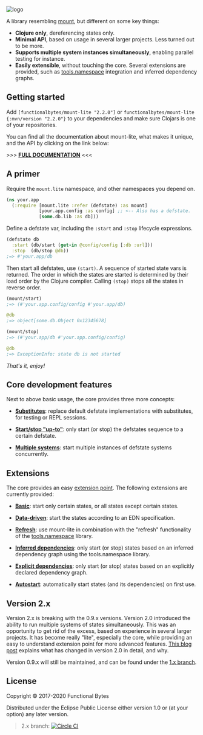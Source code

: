 ![logo](doc/logo.png)

A library resembling [mount](https://github.com/tolitius/mount), but different on some key things:

* **Clojure only**, dereferencing states only.
* **Minimal API**, based on usage in several larger projects. Less turned out to be more.
* **Supports multiple system instances simultaneously**, enabling parallel testing for instance.
* **Easily extensible**, without touching the core. Several extensions are provided, such as [tools.namespace](https://github.com/clojure/tools.namespace#reloading-code-usage) integration and inferred dependency graphs.

## Getting started

Add `[functionalbytes/mount-lite "2.2.0"]` or `functionalbytes/mount-lite {:mvn/version "2.2.0"}` to your dependencies and make sure Clojars is one of your repositories.

You can find all the documentation about mount-lite, what makes it unique, and the API by clicking on the link below:

&gt;>> [**FULL DOCUMENTATION**](https://cljdoc.org/d/functionalbytes/mount-lite/) <<<

## A primer

Require the `mount.lite` namespace, and other namespaces you depend on.

```clj
(ns your.app
  (:require [mount.lite :refer (defstate) :as mount]
            [your.app.config :as config] ;; <-- Also has a defstate.
            [some.db.lib :as db]))
```

Define a defstate var, including the `:start` and `:stop` lifecycle expressions.

```clj
(defstate db
  :start (db/start (get-in @config/config [:db :url]))
  :stop  (db/stop @db))
;=> #'your.app/db
```

Then start all defstates, use `(start)`.
A sequence of started state vars is returned.
The order in which the states are started is determined by their load order by the Clojure compiler.
Calling `(stop)` stops all the states in reverse order.

```clj
(mount/start)
;=> (#'your.app.config/config #'your.app/db)

@db
;=> object[some.db.Object 0x12345678]

(mount/stop)
;=> (#'your.app/db #'your.app.config/config)

@db
;=> ExceptionInfo: state db is not started
```

*That's it, enjoy!*

## Core development features

Next to above basic usage, the core provides three more concepts:

- **[Substitutes](https://cljdoc.org/d/functionalbytes/mount-lite/CURRENT/doc/substitutions)**: replace default defstate implementations with substitutes, for testing or REPL sessions.

- **[Start/stop "up-to"](https://cljdoc.org/d/functionalbytes/mount-lite/CURRENT/doc/start-up-to-stop-down-to)**: only start (or stop) the defstates sequence to a certain defstate.

- **[Multiple systems](https://cljdoc.org/d/functionalbytes/mount-lite/CURRENT/doc/multiple-systems-of-states)**: start multiple instances of defstate systems concurrently.

## Extensions

The core provides an easy [extension point](https://cljdoc.org/d/functionalbytes/mount-lite/CURRENT/doc/extension-point).
The following extensions are currently provided:

- **[Basic](https://cljdoc.org/d/functionalbytes/mount-lite/CURRENT/api/mount.extensions.basic)**: start only certain states, or all states except certain states.

- **[Data-driven](https://cljdoc.org/d/functionalbytes/mount-lite/CURRENT/api/mount.extensions.data-driven)**: start the states according to an EDN specification.

- **[Refresh](https://cljdoc.org/d/functionalbytes/mount-lite/CURRENT/api/mount.extensions.refresh)**: use mount-lite in combination with the "refresh" functionality of the [tools.namespace](https://github.com/clojure/tools.namespace#reloading-code-usage) library.

- **[Inferred dependencies](https://cljdoc.org/d/functionalbytes/mount-lite/CURRENT/api/mount.extensions.namespace-deps)**: only start (or stop) states based on an inferred dependency graph using the tools.namespace library.

- **[Explicit dependencies](https://cljdoc.org/d/functionalbytes/mount-lite/CURRENT/api/mount.extensions.explicit-deps)**: only start (or stop) states based on an explicitly declared dependency graph.

- **[Autostart](https://cljdoc.org/d/functionalbytes/mount-lite/CURRENT/api/mount.extensions.autostart)**: automatically start states (and its dependencies) on first use.

## Version 2.x

Version 2.x is breaking with the 0.9.x versions.
Version 2.0 introduced the ability to run multiple systems of states simultaneously.
This was an opportunity to get rid of the excess, based on experience in several larger projects.
It has become really "lite", especially the core, while providing an easy to understand extension point for more advanced features.
[This blog post](https://www.functionalbytes.nl/clojure/mount/mount-lite/2016/12/10/mount-lite-2.html) explains what has changed in version 2.0 in detail, and why.

Version 0.9.x will still be maintained, and can be found under the [1.x branch](https://github.com/aroemers/mount-lite/tree/1.x).

## License

Copyright © 2017-2020 Functional Bytes

Distributed under the Eclipse Public License either version 1.0 or (at
your option) any later version.

> 2.x branch: [![Circle CI](https://circleci.com/gh/aroemers/mount-lite/tree/2.x.svg?style=svg)](https://circleci.com/gh/aroemers/mount-lite/tree/2.x)
